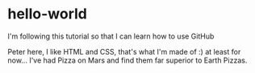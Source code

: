 # hello-world
I'm following this tutorial so that I can learn how to use GitHub

Peter here, I like HTML and CSS, that's what I'm made of :) at least for now...
I've had Pizza on Mars and find them far superior to Earth Pizzas.

